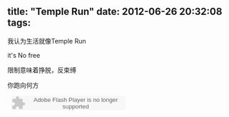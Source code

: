 title: "Temple Run"
date: 2012-06-26 20:32:08
tags:
---

我认为生活就像Temple Run

it's No free

限制意味着挣脱，反束缚

你跑向何方

&nbsp;
<embed type="application/x-shockwave-flash" width="257" height="33" src="http://www.xiami.com/widget/0_3596912/singlePlayer.swf" pluginspage="http://www.macromedia.com/go/getflashplayer" menu="false" wmode="transparent" quality="high" allowscriptaccess="always"></embed></p>